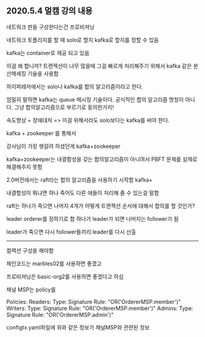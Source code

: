 ## 2020.5.4 멀캠 강의 내용

네트워크 판을 구성한다는건 프로비져닝



네트워크 토폴리지를 할 때 solo로 할지 kafka로 할지를 정할 수 있음

kafka는 container로 제공 되고 있음





이걸 왜 합니까? 트랜젝션이 너무 많을때 그걸 빠르게 처리해주기 위해서 kafka 같은 분산메세징 기술을 사용함

하이퍼레저에서는 solo나 kafka를 합의 알고리즘이라고 한다.





엄밀히 말하면 kafka는 queue 메시징 기술이다. 공식적인 합의 알고리즘 명칭이 아니다. 그냥 합의알고리즘으로 부르기로 동의한거지!





속도향상 + 장애대처 => 이걸 위해서라도 solo보다는 kafka를 써야 한다. 



kafka + zookeeper 를 통해서





강사님이 가장 헷갈려 하셨던게  kafka+zookeeper



kafka+zookeeper는 내결함성을 갖는 합의알고리즘이 아니여서 PBFT 문제를 실제로 해결해주지 못함



2.0버전에서는 raft라는 합의 알고리즘을 사용하기 시작함 kafka+



내결함성이 뭐냐면 하나 죽어도 다른 애들이 처리해 줄 수 있는걸 말함



raft는 하나가 죽으면 나머지 4개가 어떻게 트랜젝션 순서에 대해서 합의를 할 것인가?

leader orderer를 정하기로 함 하나가 leader가 되면 나머지는 follower가 됨

leader가 죽으면 다시 follower들끼리 leader를 다시 선출





<hr>

컬렉션 구성을 해야함







체인코드는 marbles02를 사용하면 좋겠고

프로비져닝은 basic-org2를 사용하면 좋겠다고 하심



채널 MSP는 policy를 

 Policies:
            Readers:
                Type: Signature
                Rule: "OR('OrdererMSP.member')"
            Writers:
                Type: Signature
                Rule: "OR('OrdererMSP.member')"
            Admins:
                Type: Signature
                Rule: "OR('OrdererMSP.admin')"

configtx.yaml파일에 위와 같은 정보가 채널MSP와 관련된 정보